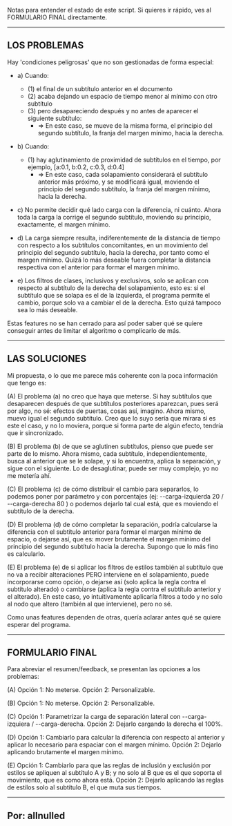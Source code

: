  Notas para entender el estado de este script. Si quieres ir rápido, ves al FORMULARIO FINAL directamente.
  
  -----------------------------------
  LOS PROBLEMAS
  -----------------------------------
  
  Hay 'condiciones peligrosas' que no son gestionadas de forma especial:
       
  - a) Cuando:
    - (1) el final de un subtítulo anterior en el documento
    - (2) acaba dejando un espacio de tiempo menor al mínimo con otro subtítulo
    - (3) pero desapareciendo después y no antes de aparecer el siguiente subtítulo:
      - => En este caso, se mueve de la misma forma, el principio del segundo subtítulo, la franja del margen mínimo, hacia la derecha.

  - b) Cuando:
    - (1) hay aglutinamiento de proximidad de subtítulos en el tiempo, por ejemplo, [a:0.1, b:0.2, c:0.3, d:0.4]
      - => En este caso, cada solapamiento considerará el subtítulo anterior más próximo, y se modificará igual, moviendo el principio del segundo subtítulo, la franja del margen mínimo, hacia la derecha.
  - c) No permite decidir qué lado carga con la diferencia, ni cuánto.  Ahora toda la carga la corrige el segundo subtítulo, moviendo su principio, exactamente, el margen mínimo.
  - d) La carga siempre resulta, indiferentemente de la distancia de tiempo con respecto a los subtítulos concomitantes, en un movimiento del principio del segundo subtítulo, hacia la derecha, por tanto como el margen mínimo. Quizá lo más deseable fuera completar la distancia respectiva con el anterior para formar el margen mínimo.
  - e) Los filtros de clases, inclusivos y exclusivos, solo se aplican con respecto al subtítulo de la derecha del solapamiento, esto es: si el subtítulo que se solapa es el de la izquierda, el programa permite el cambio, porque solo va a cambiar el de la derecha. Esto quizá tampoco sea lo más deseable.

  Estas features no se han cerrado para así poder saber qué se quiere conseguir antes de limitar el algoritmo o complicarlo de más.
 
  -----------------------------------
  LAS SOLUCIONES
  -----------------------------------
  
  Mi propuesta, o lo que me parece más coherente con la poca información que tengo es:

   (A) El problema (a) no creo que haya que meterse. Si hay subtítulos que desaparecen después de que subtítulos posteriores aparezcan, pues será por algo, no sé: efectos de puertas, cosas así, imagino. Ahora mismo, muevo igual el segundo subtítulo. Creo que lo suyo sería que mirara si es este el caso, y no lo moviera, porque si forma parte de algún efecto, tendría que ir sincronizado.
   
   (B) El problema (b) de que se aglutinen subtítulos, pienso que puede ser parte de lo mismo. Ahora mismo, cada subtítulo, independientemente, busca al anterior que se le solape, y si lo encuentra, aplica la separación, y sigue con el siguiente. Lo de desaglutinar, puede ser muy complejo, yo no me metería ahí.
   
   (C) El problema (c) de cómo distribuir el cambio para separarlos, lo podemos poner por parámetro y con porcentajes (ej: --carga-izquierda 20 / --carga-derecha 80 ) o podemos dejarlo tal cual está, que es moviendo el subtítulo de la derecha.
   
   (D) El problema (d) de cómo completar la separación, podría calcularse la diferencia con el subtítulo anterior para formar el margen mínimo de espacio, o dejarse así, que es: mover brutamente el margen mínimo del principio del segundo subtítulo hacia la derecha. Supongo que lo más fino es calcularlo.
   
   (E) El problema (e) de si aplicar los filtros de estilos también al subtítulo que no va a recibir alteraciones PERO interviene en el solapamiento, puede incorporarse como opción, o dejarse así (solo aplica la regla contra el subtítulo alterado) o cambiarse (aplica la regla contra el subtítulo anterior y el alterado). En este caso, yo intuitivamente aplicaría filtros a todo y no solo al nodo que altero (también al que interviene), pero no sé.

  Como unas features dependen de otras, quería aclarar antes qué se quiere esperar del programa.
  
  -----------------------------------
  FORMULARIO FINAL
  -----------------------------------
  
  Para abreviar el resumen/feedback, se presentan las opciones a los problemas:
  
   (A) Opción 1: No meterse.
       Opción 2: Personalizable.
  
   (B) Opción 1: No meterse.
       Opción 2: Personalizable.
  
   (C) Opción 1: Parametrizar la carga de separación lateral con --carga-izquiera / --carga-derecha.
       Opción 2: Dejarlo cargando la derecha el 100%.
  
   (D) Opción 1: Cambiarlo para calcular la diferencia con respecto al anterior y aplicar lo necesario para espaciar con el margen mínimo.
       Opción 2: Dejarlo aplicando brutamente el margen mínimo.
 
   (E) Opción 1: Cambiarlo para que las reglas de inclusión y exclusión por estilos se apliquen al subtítulo A y B; y no solo al B que es el que soporta el movimiento, que es como ahora está.
       Opción 2: Dejarlo aplicando las reglas de estilos solo al subtítulo B, el que muta sus tiempos.
 
  -----------------------------------
  Por: allnulled 
  -----------------------------------